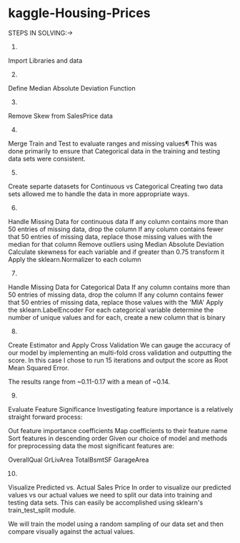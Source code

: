 # kaggle-Housing-Prices
STEPS IN SOLVING:->


1.
Import Libraries and data

2.
Define Median Absolute Deviation Function

3.
Remove Skew from SalesPrice data

4.
Merge Train and Test to evaluate ranges and missing values¶
This was done primarily to ensure that Categorical data in the training and testing data sets were consistent.

5.
Create separte datasets for Continuous vs Categorical
Creating two data sets allowed me to handle the data in more appropriate ways.

6.
Handle Missing Data for continuous data
If any column contains more than 50 entries of missing data, drop the column
If any column contains fewer that 50 entries of missing data, replace those missing values with the median for that column
Remove outliers using Median Absolute Deviation
Calculate skewness for each variable and if greater than 0.75 transform it
Apply the sklearn.Normalizer to each column

7.
Handle Missing Data for Categorical Data
If any column contains more than 50 entries of missing data, drop the column
If any column contains fewer that 50 entries of missing data, replace those values with the 'MIA'
Apply the sklearn.LabelEncoder
For each categorical variable determine the number of unique values and for each, create a new column that is binary

8.
Create Estimator and Apply Cross Validation
We can gauge the accuracy of our model by implementing an multi-fold cross validation and outputting the score. In this case I chose to run 15 iterations and output the score as Root Mean Squared Error.

The results range from ~0.11-0.17 with a mean of ~0.14.

9.
Evaluate Feature Significance
Investigating feature importance is a relatively straight forward process:

Out feature importance coefficients
Map coefficients to their feature name
Sort features in descending order
Given our choice of model and methods for preprocessing data the most significant features are:

OverallQual
GrLivArea
TotalBsmtSF
GarageArea

10.
Visualize Predicted vs. Actual Sales Price
In order to visualize our predicted values vs our actual values we need to split our data into training and testing data sets. This can easily be accomplished using sklearn's train_test_split module.

We will train the model using a random sampling of our data set and then compare visually against the actual values.
